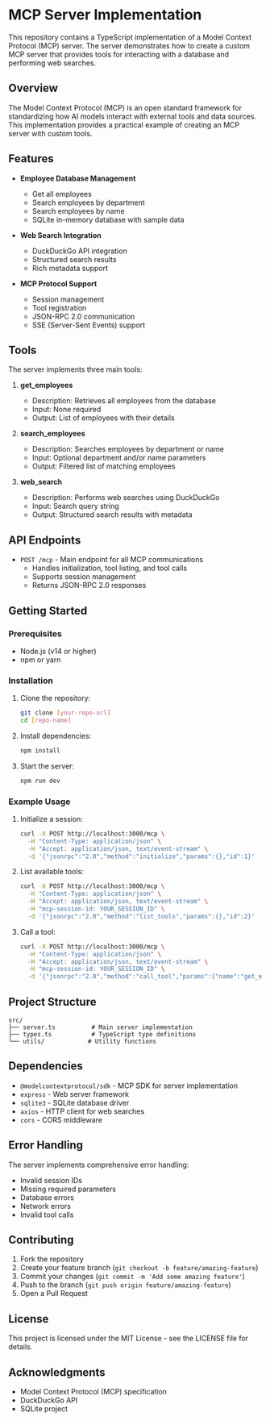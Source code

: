 # MCP Server Implementation

This repository contains a TypeScript implementation of a Model Context Protocol (MCP) server. The server demonstrates how to create a custom MCP server that provides tools for interacting with a database and performing web searches.

## Overview

The Model Context Protocol (MCP) is an open standard framework for standardizing how AI models interact with external tools and data sources. This implementation provides a practical example of creating an MCP server with custom tools.

## Features

- **Employee Database Management**
  - Get all employees
  - Search employees by department
  - Search employees by name
  - SQLite in-memory database with sample data

- **Web Search Integration**
  - DuckDuckGo API integration
  - Structured search results
  - Rich metadata support

- **MCP Protocol Support**
  - Session management
  - Tool registration
  - JSON-RPC 2.0 communication
  - SSE (Server-Sent Events) support

## Tools

The server implements three main tools:

1. **get_employees**
   - Description: Retrieves all employees from the database
   - Input: None required
   - Output: List of employees with their details

2. **search_employees**
   - Description: Searches employees by department or name
   - Input: Optional department and/or name parameters
   - Output: Filtered list of matching employees

3. **web_search**
   - Description: Performs web searches using DuckDuckGo
   - Input: Search query string
   - Output: Structured search results with metadata

## API Endpoints

- `POST /mcp` - Main endpoint for all MCP communications
  - Handles initialization, tool listing, and tool calls
  - Supports session management
  - Returns JSON-RPC 2.0 responses

## Getting Started

### Prerequisites

- Node.js (v14 or higher)
- npm or yarn

### Installation

1. Clone the repository:
   ```bash
   git clone [your-repo-url]
   cd [repo-name]
   ```

2. Install dependencies:
   ```bash
   npm install
   ```

3. Start the server:
   ```bash
   npm run dev
   ```

### Example Usage

1. Initialize a session:
   ```bash
   curl -X POST http://localhost:3000/mcp \
     -H "Content-Type: application/json" \
     -H "Accept: application/json, text/event-stream" \
     -d '{"jsonrpc":"2.0","method":"initialize","params":{},"id":1}'
   ```

2. List available tools:
   ```bash
   curl -X POST http://localhost:3000/mcp \
     -H "Content-Type: application/json" \
     -H "Accept: application/json, text/event-stream" \
     -H "mcp-session-id: YOUR_SESSION_ID" \
     -d '{"jsonrpc":"2.0","method":"list_tools","params":{},"id":2}'
   ```

3. Call a tool:
   ```bash
   curl -X POST http://localhost:3000/mcp \
     -H "Content-Type: application/json" \
     -H "Accept: application/json, text/event-stream" \
     -H "mcp-session-id: YOUR_SESSION_ID" \
     -d '{"jsonrpc":"2.0","method":"call_tool","params":{"name":"get_employees","arguments":{}},"id":3}'
   ```

## Project Structure

```
src/
├── server.ts          # Main server implementation
├── types.ts           # TypeScript type definitions
└── utils/            # Utility functions
```

## Dependencies

- `@modelcontextprotocol/sdk` - MCP SDK for server implementation
- `express` - Web server framework
- `sqlite3` - SQLite database driver
- `axios` - HTTP client for web searches
- `cors` - CORS middleware

## Error Handling

The server implements comprehensive error handling:
- Invalid session IDs
- Missing required parameters
- Database errors
- Network errors
- Invalid tool calls

## Contributing

1. Fork the repository
2. Create your feature branch (`git checkout -b feature/amazing-feature`)
3. Commit your changes (`git commit -m 'Add some amazing feature'`)
4. Push to the branch (`git push origin feature/amazing-feature`)
5. Open a Pull Request

## License

This project is licensed under the MIT License - see the LICENSE file for details.

## Acknowledgments

- Model Context Protocol (MCP) specification
- DuckDuckGo API
- SQLite project 